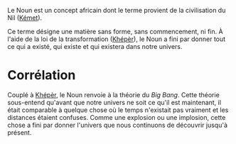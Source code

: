 <!-- TITLE: Noun -->
<!-- SUBTITLE: Présentation du Noun -->

Le Noun est un concept africain dont le terme provient de la civilisation du Nil ([Kémet](/geographie/empire/afrique/nord-est/kmt)).

Ce terme désigne une matière sans forme, sans commencement, ni fin. À l'aide de la loi de la transformation ([Khépèr](/spiritualite/concept/afrique/nord-est/kmt/kheper)), le Noun a fini par donner tout ce qui a existé, qui existe et qui existera dans notre univers.

# Corrélation
Couplé à [Khépèr](/spiritualite/concept/afrique/nord-est/kmt/kheper), le Noun renvoie à la théorie du *Big Bang*.
Cette théorie sous-entend qu'avant que notre univers ne soit ce qu'il est maintenant, il était comparable à quelque chose où le temps n'existait pas vraiment et les distances étaient confuses. Comme une explosion ou une implosion, cette chose a fini par donner l'univers que nous continuons de découvrir jusqu'à présent.


[^1]: [Biyong Djehuty](/personnalite/homme/ecrivain/afrique/ouest/pays/cameroun/djehuty-biyong). [Isis & Osiris](/ouvrage/kemty/isis-et-osiris). Livre. Édition [Djehuty Graphics](/organisme/djehuty-graphics), 1er trimestre 2014. p.2. © 2013 Biyong Djehuty ; Tous droits réservés. ISBN 978-2-9545538-8-7